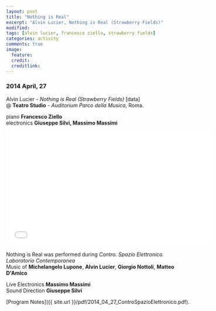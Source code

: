 ```yaml
---
layout: post
title: "Nothing is Real"
excerpt: "Alvin Lucier, Nothing is Real (Strawberry Fields)"
modified: 
tags: [alvin lucier, francesco ziello, strawberry fields]
categories: activity
comments: true
image:
  feature: 
  credit: 
  creditlink: 
---
```


### 2014 April, 27

Alvin Lucier - *Nothing is Real (Strawberry Fields)* [data]     
@ **Teatro Studio** - *Auditorium Parco della Musica*, Roma.

piano **Francesco Ziello**    
electronics **Giuseppe Silvi, Massimo Massimi** 


<iframe
  width="560"
  height="315"
  src="//player.vimeo.com/video/94386060"
  frameborder="0"
  webkitallowfullscreen
  mozallowfullscreen
  allowfullscreen>
</iframe>
<p></p>

Nothing is Real was performed during *Contro. Spazio Elettronico. Laboratorio Contemporanea*    
Music of **Michelangelo Lupone**, **Alvin Lucier**, **Giorgio Nottoli**, **Matteo D'Amico**

Live Electronics **Massimo Massimi**    
Sound Direction **Giuseppe Silvi**

[Program Notes]({{ site.url }}/pdf/2014_04_27_ControSpazioElettronico.pdf).